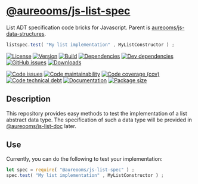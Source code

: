 [@aureooms/js-list-spec](https://aureooms.github.io/js-list-spec)
==

List ADT specification code bricks for Javascript. Parent is
[aureooms/js-data-structures](https://github.com/aureooms/js-data-structures).

```js
listspec.test( "My list implementation" , MyListConstructor ) ;
```

[![License](https://img.shields.io/github/license/aureooms/js-list-spec.svg)](https://raw.githubusercontent.com/aureooms/js-list-spec/master/LICENSE)
[![Version](https://img.shields.io/npm/v/@aureooms/js-list-spec.svg)](https://www.npmjs.org/package/@aureooms/js-list-spec)
[![Build](https://img.shields.io/travis/aureooms/js-list-spec/master.svg)](https://travis-ci.org/aureooms/js-list-spec/branches)
[![Dependencies](https://img.shields.io/david/aureooms/js-list-spec.svg)](https://david-dm.org/aureooms/js-list-spec)
[![Dev dependencies](https://img.shields.io/david/dev/aureooms/js-list-spec.svg)](https://david-dm.org/aureooms/js-list-spec?type=dev)
[![GitHub issues](https://img.shields.io/github/issues/aureooms/js-list-spec.svg)](https://github.com/aureooms/js-list-spec/issues)
[![Downloads](https://img.shields.io/npm/dm/@aureooms/js-list-spec.svg)](https://www.npmjs.org/package/@aureooms/js-list-spec)

[![Code issues](https://img.shields.io/codeclimate/issues/aureooms/js-list-spec.svg)](https://codeclimate.com/github/aureooms/js-list-spec/issues)
[![Code maintainability](https://img.shields.io/codeclimate/maintainability/aureooms/js-list-spec.svg)](https://codeclimate.com/github/aureooms/js-list-spec/trends/churn)
[![Code coverage (cov)](https://img.shields.io/codecov/c/gh/aureooms/js-list-spec/master.svg)](https://codecov.io/gh/aureooms/js-list-spec)
[![Code technical debt](https://img.shields.io/codeclimate/tech-debt/aureooms/js-list-spec.svg)](https://codeclimate.com/github/aureooms/js-list-spec/trends/technical_debt)
[![Documentation](https://aureooms.github.io/js-list-spec//badge.svg)](https://aureooms.github.io/js-list-spec//source.html)
[![Package size](https://img.shields.io/bundlephobia/minzip/@aureooms/js-list-spec)](https://bundlephobia.com/result?p=@aureooms/js-list-spec)

## Description

This repository provides easy methods to test the implementation of a list
abstract data type. The specification of such a data type will be provided in
[@aureooms/js-list-doc](https://aureooms.github.io/js-list-doc) later.

## Use

Currently, you can do the following to test your implementation:

```javascript
let spec = require( "@aureooms/js-list-spec" ) ;
spec.test( "My list implementation" , MyListConstructor ) ;
```
